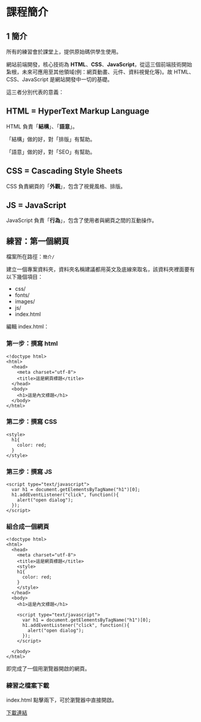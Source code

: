 # 課程簡介

## 1 簡介

所有的練習會於課堂上，提供原始碼供學生使用。

網站前端開發，核心技術為 **HTML**、**CSS**、**JavaScript**，從這三個前端技術開始紮根，未來可應用至其他領域\(例：網頁動畫、元件、資料視覺化等\)。故 HTML、CSS、JavaScript 是網站開發中一切的基礎。

這三者分別代表的意義：

## HTML = HyperText Markup Language

HTML 負責「**結構**」、「**語意**」。

「結構」做的好，對「排版」有幫助。

「語意」做的好，對「SEO」有幫助。

## CSS = Cascading Style Sheets

CSS 負責網頁的「**外觀**」，包含了視覺風格、排版。

## JS = JavaScript

JavaScript 負責「**行為**」，包含了使用者與網頁之間的互動操作。

## 練習：第一個網頁

檔案所在路徑：`簡介/`

建立一個專案資料夾，資料夾名稱建議都用英文及底線來取名，該資料夾裡面要有以下幾個項目：

* css/
* fonts/
* images/
* js/
* index.html

編輯 index.html：

### 第一步：撰寫 html

```markup
<!doctype html>
<html>
  <head>
    <meta charset="utf-8">
    <title>這是網頁標題</title>
  </head>
  <body>
    <h1>這是內文標題</h1>
  </body>
</html>
```

### 第二步：撰寫 CSS

```markup
<style>
  h1{
    color: red;
  }
</style>
```

### 第三步：撰寫 JS

```markup
<script type="text/javascript">
  var h1 = document.getElementsByTagName("h1")[0];
  h1.addEventListener("click", function(){
    alert("open dialog");
  });
</script>
```

### 組合成一個網頁

```markup
<!doctype html>
<html>
  <head>
    <meta charset="utf-8">
    <title>這是網頁標題</title>
    <style>
    h1{
      color: red;
    }
    </style>
  </head>
  <body>
    <h1>這是內文標題</h1>

    <script type="text/javascript">
      var h1 = document.getElementsByTagName("h1")[0];
      h1.addEventListener("click", function(){
        alert("open dialog");
      });
    </script>

  </body>
</html>
```

即完成了一個用瀏覽器開啟的網頁。

### 練習之檔案下載

index.html 點擊兩下，可於瀏覽器中直接開啟。

[下載連結](http://notes.carlos-studio.com/download/web_front_end_practice.zip)

